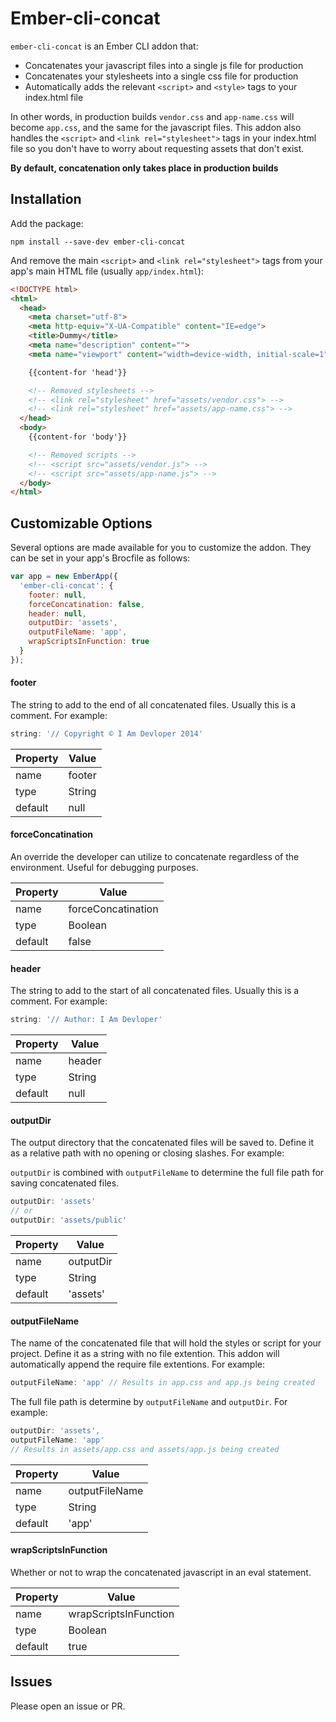 # Ember-cli-concat

`ember-cli-concat` is an Ember CLI addon that:
- Concatenates your javascript files into a single js file for production
- Concatenates your stylesheets into a single css file for production
- Automatically adds the relevant `<script>` and `<style>` tags to your index.html file

In other words, in production builds `vendor.css` and `app-name.css` will become `app.css`, and the same for the javascript files. This addon also handles the `<script>` and `<link rel="stylesheet">` tags in your index.html file so you don't have to worry about requesting assets that don't exist.

**By default, concatenation only takes place in production builds**

## Installation

Add the package:

```
npm install --save-dev ember-cli-concat
```

And remove the main `<script>` and `<link rel="stylesheet">` tags from your app's main HTML file (usually `app/index.html`):

```html
<!DOCTYPE html>
<html>
  <head>
    <meta charset="utf-8">
    <meta http-equiv="X-UA-Compatible" content="IE=edge">
    <title>Dummy</title>
    <meta name="description" content="">
    <meta name="viewport" content="width=device-width, initial-scale=1">

    {{content-for 'head'}}

    <!-- Removed stylesheets -->
    <!-- <link rel="stylesheet" href="assets/vendor.css"> -->
    <!-- <link rel="stylesheet" href="assets/app-name.css"> -->
  </head>
  <body>
    {{content-for 'body'}}

    <!-- Removed scripts -->
    <!-- <script src="assets/vendor.js"> -->
    <!-- <script src="assets/app-name.js"> -->
  </body>
</html>

```

## Customizable Options

Several options are made available for you to customize the addon. They can be set in your app's Brocfile as follows:

```js
var app = new EmberApp({
  'ember-cli-concat': {
    footer: null,
    forceConcatination: false,
    header: null,
    outputDir: 'assets',
    outputFileName: 'app',
    wrapScriptsInFunction: true
  }
});
```

#### footer

The string to add to the end of all concatenated files. Usually this is a comment. For example:

```js
string: '// Copyright © I Am Devloper 2014'
```

Property | Value
---------|--------
name     | footer
type     | String
default  | null


#### forceConcatination

An override the developer can utilize to concatenate regardless of the environment. Useful for debugging purposes.

Property | Value
---------|--------
name     | forceConcatination
type     | Boolean
default  | false


#### header

The string to add to the start of all concatenated files. Usually this is a comment. For example:

```js
string: '// Author: I Am Devloper'
```

Property | Value
---------|--------
name     | header
type     | String
default  | null


#### outputDir

The output directory that the concatenated files will be saved to. Define it as a relative path with no opening or closing slashes. For example:

`outputDir` is combined with `outputFileName` to determine the full file path for saving concatenated files.

```js
outputDir: 'assets'
// or
outputDir: 'assets/public'
```

Property | Value
---------|--------
name     | outputDir
type     | String
default  | 'assets'


#### outputFileName

The name of the concatenated file that will hold the styles or script for your project. Define it as a string with no file extention. This addon will automatically append the require file extentions. For example:

```js
outputFileName: 'app' // Results in app.css and app.js being created
```

The full file path is determine by `outputFileName` and `outputDir`. For example:

```js
outputDir: 'assets',
outputFileName: 'app'
// Results in assets/app.css and assets/app.js being created
```

Property | Value
---------|--------
name     | outputFileName
type     | String
default  | 'app'


#### wrapScriptsInFunction

Whether or not to wrap the concatenated javascript in an eval statement.

Property | Value
---------|--------
name     | wrapScriptsInFunction
type     | Boolean
default  | true

## Issues

Please open an issue or PR.
